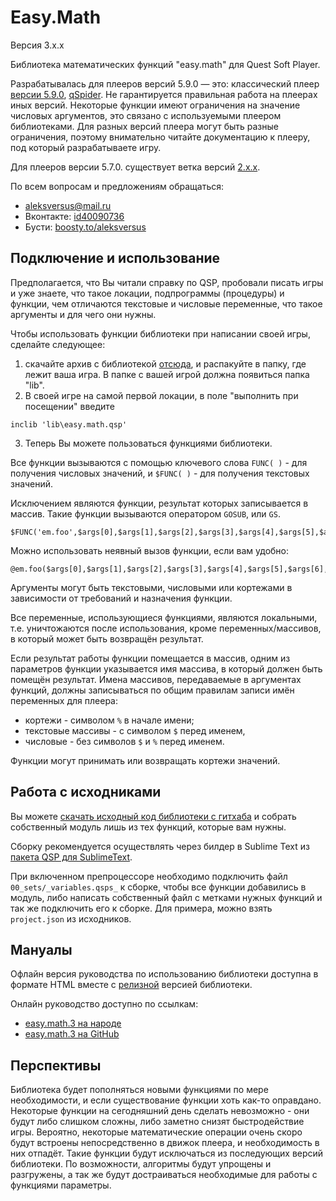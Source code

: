 # Easy.Math

Версия 3.x.x

Библиотека математических функций "easy.math" для Quest Soft Player.

Разрабатывалась для плееров версий 5.9.0 — это: классический плеер [версии 5.9.0](https://qsp.org/attachments/qsp580b7.zip), [qSpider](https://aleksversus.github.io/howdo_faq/docs/articles/qspider_0120/). Не гарантируется правильная работа на плеерах иных версий. Некоторые функции имеют ограничения на значение числовых аргументов, это связано с используемыми плеером библиотеками. Для разных версий плеера могут быть разные ограничения, поэтому внимательно читайте документацию к плееру, под который разрабатываете игру.

Для плееров версии 5.7.0. существует ветка версий [2.x.x](https://github.com/AleksVersus/easy.math).

По всем вопросам и предложениям обращаться:

* aleksversus@mail.ru
* Вконтакте: [id40090736](https://vk.com/id40090736)
* Бусти: [boosty.to/aleksversus](https://boosty.to/aleksversus)

## Подключение и использование

Предполагается, что Вы читали справку по QSP, пробовали писать игры и уже знаете, что такое локации, подпрограммы (процедуры) и функции, чем отличаются текстовые и числовые переменные, что такое аргументы и для чего они нужны.

Чтобы использовать функции библиотеки при написании своей игры, сделайте следующее:

1. скачайте архив с библиотекой [отсюда](https://github.com/AleksVersus/easy.math.3/releases), и распакуйте в папку, где лежит ваша игра. В папке с вашей игрой должна появиться папка "lib".
2. В своей игре на самой первой локации, в поле "выполнить при посещении" введите

```qsp
inclib 'lib\easy.math.qsp'
```

3. Теперь Вы можете пользоваться функциями библиотеки.

Все функции вызываются с помощью ключевого слова `FUNC( )` - для получения числовых значений, и `$FUNC( )` - для получения текстовых значений.

Исключением являются функции, результат которых записывается в массив. Такие функции вызываются оператором `GOSUB`, или `GS`.

```qsp
$FUNC('em.foo',$args[0],$args[1],$args[2],$args[3],$args[4],$args[5],$args[6],$args[7],$args[8])
```

Можно использовать неявный вызов функции, если вам удобно:

```qsp
@em.foo($args[0],$args[1],$args[2],$args[3],$args[4],$args[5],$args[6],$args[7],$args[8])
```

Аргументы могут быть текстовыми, числовыми или кортежами в зависимости от требований и назначения функции.

Все переменные, использующиеся функциями, являются локальными, т.е. уничтожаются после использования, кроме переменных/массивов, в который может быть возвращён результат.

Если результат работы функции помещается в массив, одним из параметров функции указывается имя массива, в который должен быть помещён результат. Имена массивов, передаваемые в аргументах функций, должны записываться по общим правилам записи имён переменных для плеера:
- кортежи - символом `%` в начале имени;
- текстовые массивы - с символом `$` перед именем,
- числовые - без символов `$` и `%` перед именем.

Функции могут принимать или возвращать кортежи значений.

## Работа с исходниками

Вы можете [скачать исходный код библиотеки с гитхаба](https://github.com/AleksVersus/easy.math.3/tree/main/%5Bsource%5D) и собрать собственный модуль лишь из тех функций, которые вам нужны.

Сборку рекомендуется осуществлять через билдер в Sublime Text из [пакета QSP для SublimeText](https://github.com/AleksVersus/JAD_for_QSP).

При включенном препроцессоре необходимо подключить файл `00_sets/_variables.qsps_` к сборке, чтобы все функции добавились в модуль, либо написать собственный файл с метками нужных функций и так же подключить его к сборке. Для примера, можно взять `project.json` из исходников.

## Мануалы

Офлайн версия руководства по использованию библиотеки доступна в формате HTML вместе с [релизной](https://github.com/AleksVersus/easy.math.3/releases) версией библиотеки.

Онлайн руководство доступно по ссылкам:
- [easy.math.3 на народе](https://aleksversus.narod.ru/index/easy_math_3/0-73)
- [easy.math.3 на GitHub](https://aleksversus.github.io/easy.math.3)

## Перспективы

Библиотека будет пополняться новыми функциями по мере необходимости, и если существование функции хоть как-то оправдано. Некоторые функции на сегодняшний день сделать невозможно - они будут либо слишком сложны, либо заметно снизят быстродействие игры. Вероятно, некоторые математические операции очень скоро будут встроены непосредственно в движок плеера, и необходимость в них отпадёт. Такие функции будут исключаться из последующих версий библиотеки. По возможности, алгоритмы будут упрощены и разгружены, а так же будут достраиваться необходимые для работы с функциями параметры.